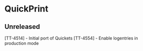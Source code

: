 # QuickPrint

## Unreleased

[TT-4514] - Initial port of Quickets
[TT-4554] - Enable logentries in production mode